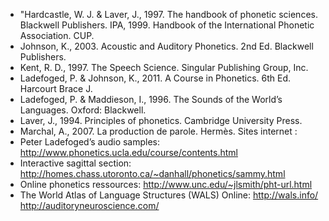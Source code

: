 - "Hardcastle, W. J. & Laver, J., 1997. The handbook of phonetic sciences. Blackwell Publishers. IPA, 1999. Handbook of the International Phonetic Association. CUP. 
- Johnson, K., 2003. Acoustic and Auditory Phonetics. 2nd Ed. Blackwell Publishers. 
- Kent, R. D., 1997. The Speech Science. Singular Publishing Group, Inc. 
- Ladefoged, P. & Johnson, K., 2011. A Course in Phonetics. 6th Ed. Harcourt Brace J. 
- Ladefoged, P. & Maddieson, I., 1996. The Sounds of the World’s Languages. Oxford: Blackwell. 
- Laver, J., 1994. Principles of phonetics. Cambridge University Press. 
- Marchal, A., 2007. La production de parole. Hermès.
Sites internet : 
- Peter Ladefoged’s audio samples: http://www.phonetics.ucla.edu/course/contents.html 
- Interactive sagittal section: http://homes.chass.utoronto.ca/~danhall/phonetics/sammy.html 
- Online phonetics ressources: http://www.unc.edu/~jlsmith/pht-url.html 
- The World Atlas of Language Structures (WALS) Online: http://wals.info/ http://auditoryneuroscience.com/